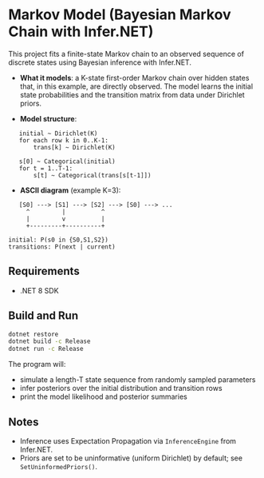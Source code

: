 # Markov Model (Bayesian Markov Chain with Infer.NET)

This project fits a finite-state Markov chain to an observed sequence of discrete states using Bayesian inference with Infer.NET.

- **What it models**: a K-state first-order Markov chain over hidden states that, in this example, are directly observed. The model learns the initial state probabilities and the transition matrix from data under Dirichlet priors.

- **Model structure**:

```
   initial ~ Dirichlet(K)
   for each row k in 0..K-1:
       trans[k] ~ Dirichlet(K)

   s[0] ~ Categorical(initial)
   for t = 1..T-1:
       s[t] ~ Categorical(trans[s[t-1]])
```

- **ASCII diagram** (example K=3):

```
   [S0] ---> [S1] ---> [S2] ---> [S0] ---> ...
     ^         |          ^
     |         v          |
     +---------+----------+

initial: P(s0 in {S0,S1,S2})
transitions: P(next | current)
```

## Requirements

- .NET 8 SDK

## Build and Run

```bash
dotnet restore
dotnet build -c Release
dotnet run -c Release
```

The program will:
- simulate a length-T state sequence from randomly sampled parameters
- infer posteriors over the initial distribution and transition rows
- print the model likelihood and posterior summaries

## Notes

- Inference uses Expectation Propagation via `InferenceEngine` from Infer.NET.
- Priors are set to be uninformative (uniform Dirichlet) by default; see `SetUninformedPriors()`.
